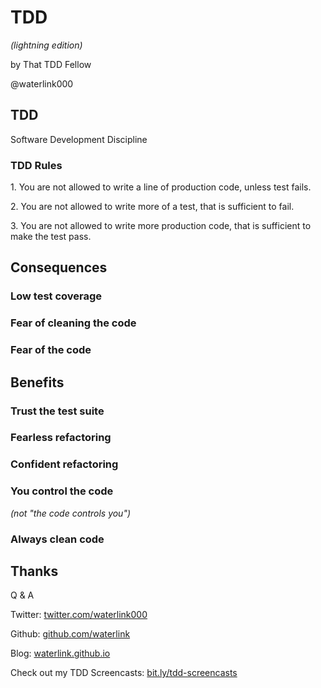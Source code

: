 # TDD

_(lightning edition)_

by That TDD Fellow

@waterlink000



## TDD

Software Development Discipline


### TDD Rules


1\. You are not allowed to write a line of production code, unless test fails.


2\. You are not allowed to write more of a test, that is sufficient to fail.


3\. You are not allowed to write more production code, that is sufficient to
  make the test pass.



## Consequences


### Low test coverage


### Fear of cleaning the code


### Fear of the code



## Benefits


### Trust the test suite


### Fearless refactoring


### Confident refactoring


### You control the code

_(not "the code controls you")_


### Always clean code



## Thanks

Q & A

Twitter: [twitter.com/waterlink000](https://twitter.com/waterlink000)

Github: [github.com/waterlink](https://github.com/waterlink)

Blog: [waterlink.github.io](http://waterlink.github.io)

Check out my TDD Screencasts: [bit.ly/tdd-screencasts](http://bit.ly/tdd-screencasts)
